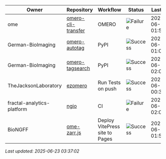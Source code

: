| Owner | Repository | Workflow | Status | Last Run | URL |
| ----- | ---------- | -------- | ------ | -------- | --- |
| ome | [omero-cli-transfer](https://github.com/ome/omero-cli-transfer) | OMERO | ![Failure](https://img.shields.io/badge/Failure-red) | 2025-06-23 01:51:03 | [15813377355](https://github.com/ome/omero-cli-transfer/actions/runs/15813377355) |
| German-BioImaging | [omero-autotag](https://github.com/German-BioImaging/omero-autotag) | PyPI | ![Success](https://img.shields.io/badge/Success-brightgreen) | 2025-06-23 01:08:32 | [15812889990](https://github.com/German-BioImaging/omero-autotag/actions/runs/15812889990) |
| German-BioImaging | [omero-tagsearch](https://github.com/German-BioImaging/omero-tagsearch) | PyPI | ![Success](https://img.shields.io/badge/Success-brightgreen) | 2025-06-23 02:04:12 | [15813532273](https://github.com/German-BioImaging/omero-tagsearch/actions/runs/15813532273) |
| TheJacksonLaboratory | [ezomero](https://github.com/TheJacksonLaboratory/ezomero) | Run Tests on push | ![Success](https://img.shields.io/badge/Success-brightgreen) | 2025-06-22 00:36:45 | [15801168179](https://github.com/TheJacksonLaboratory/ezomero/actions/runs/15801168179) |
| fractal-analytics-platform | [ngio](https://github.com/fractal-analytics-platform/ngio) | CI | ![Failure](https://img.shields.io/badge/Failure-red) | 2025-06-22 02:08:18 | [15801867209](https://github.com/fractal-analytics-platform/ngio/actions/runs/15801867209) |
| BioNGFF | [ome-zarr.js](https://github.com/BioNGFF/ome-zarr.js) | Deploy VitePress site to Pages | ![Success](https://img.shields.io/badge/Success-brightgreen) | 2025-06-23 01:51:25 | [15813381788](https://github.com/BioNGFF/ome-zarr.js/actions/runs/15813381788) |


*Last updated: 2025-06-23 03:37:02*